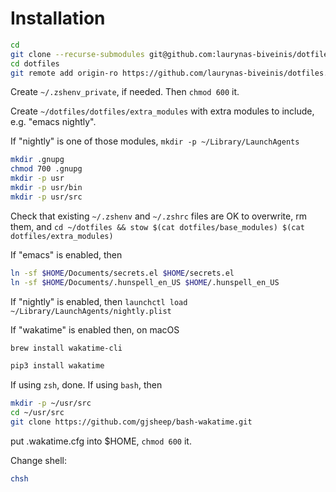 # Installation

```zsh
cd
git clone --recurse-submodules git@github.com:laurynas-biveinis/dotfiles.git
cd dotfiles
git remote add origin-ro https://github.com/laurynas-biveinis/dotfiles.git
```

Create `~/.zshenv_private`, if needed. Then `chmod 600` it.

Create `~/dotfiles/dotfiles/extra_modules` with extra modules to include, e.g.
"emacs nightly".

If "nightly" is one of those modules, `mkdir -p ~/Library/LaunchAgents`

```zsh
mkdir .gnupg
chmod 700 .gnupg
mkdir -p usr
mkdir -p usr/bin
mkdir -p usr/src
```

Check that existing `~/.zshenv` and `~/.zshrc` files are OK to overwrite, rm
them, and
`cd ~/dotfiles && stow $(cat dotfiles/base_modules) $(cat dotfiles/extra_modules)`

If "emacs" is enabled, then

```zsh
ln -sf $HOME/Documents/secrets.el $HOME/secrets.el
ln -sf $HOME/Documents/.hunspell_en_US $HOME/.hunspell_en_US
```

If "nightly" is enabled, then `launchctl load ~/Library/LaunchAgents/nightly.plist`

If "wakatime" is enabled then, on macOS

```zsh
brew install wakatime-cli
```

```bash
pip3 install wakatime
```

If using `zsh`, done. If using `bash`, then

```bash
mkdir -p ~/usr/src
cd ~/usr/src
git clone https://github.com/gjsheep/bash-wakatime.git
```

put .wakatime.cfg into $HOME, `chmod 600` it.

Change shell:

```bash
chsh
```
